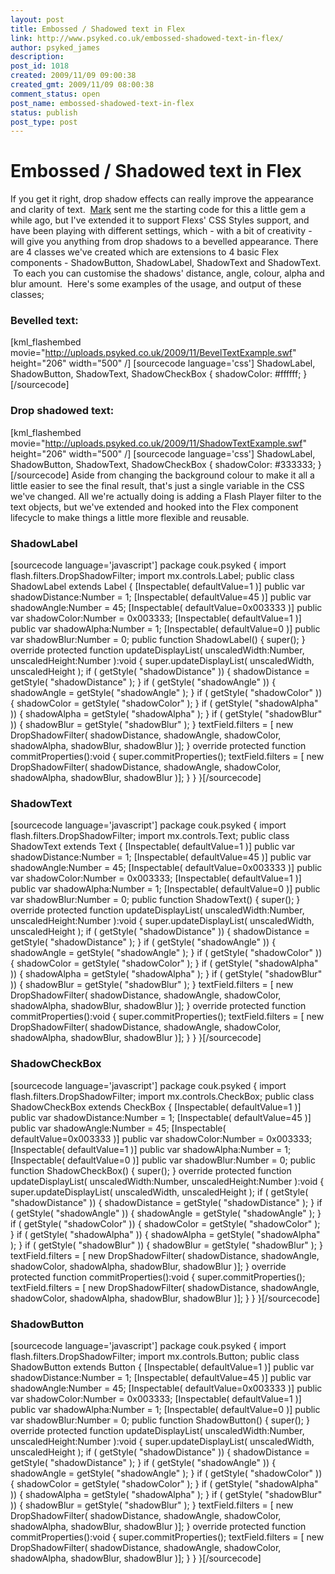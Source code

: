 ```yaml
---
layout: post
title: Embossed / Shadowed text in Flex
link: http://www.psyked.co.uk/embossed-shadowed-text-in-flex/
author: psyked_james
description: 
post_id: 1018
created: 2009/11/09 09:00:38
created_gmt: 2009/11/09 08:00:38
comment_status: open
post_name: embossed-shadowed-text-in-flex
status: publish
post_type: post
---
```


# Embossed / Shadowed text in Flex

If you get it right, drop shadow effects can really improve the appearance and clarity of text.  [Mark](http://markstar.co.uk/blog/) sent me the starting code for this a little gem a while ago, but I've extended it to support Flexs' CSS Styles support, and have been playing with different settings, which - with a bit of creativity - will give you anything from drop shadows to a bevelled appearance. There are 4 classes we've created which are extensions to 4 basic Flex components - ShadowButton, ShadowLabel, ShadowText and ShadowText.  To each you can customise the shadows' distance, angle, colour, alpha and blur amount.  Here's some examples of the usage, and output of these classes; 

### Bevelled text:

[kml_flashembed movie="http://uploads.psyked.co.uk/2009/11/BevelTextExample.swf" height="206" width="500" /] [sourcecode language='css'] ShadowLabel, ShadowButton, ShadowText, ShadowCheckBox { shadowColor: #ffffff; } [/sourcecode] 

### Drop shadowed text:

[kml_flashembed movie="http://uploads.psyked.co.uk/2009/11/ShadowTextExample.swf" height="206" width="500" /] [sourcecode language='css'] ShadowLabel, ShadowButton, ShadowText, ShadowCheckBox { shadowColor: #333333; } [/sourcecode] Aside from changing the background colour to make it all a little easier to see the final result, that's just a single variable in the CSS we've changed. All we're actually doing is adding a Flash Player filter to the text objects, but we've extended and hooked into the Flex component lifecycle to make things a little more flexible and reusable. 

### ShadowLabel

[sourcecode language='javascript'] package couk.psyked { import flash.filters.DropShadowFilter; import mx.controls.Label; public class ShadowLabel extends Label { [Inspectable( defaultValue=1 )] public var shadowDistance:Number = 1; [Inspectable( defaultValue=45 )] public var shadowAngle:Number = 45; [Inspectable( defaultValue=0x003333 )] public var shadowColor:Number = 0x003333; [Inspectable( defaultValue=1 )] public var shadowAlpha:Number = 1; [Inspectable( defaultValue=0 )] public var shadowBlur:Number = 0; public function ShadowLabel() { super(); } override protected function updateDisplayList( unscaledWidth:Number, unscaledHeight:Number ):void { super.updateDisplayList( unscaledWidth, unscaledHeight ); if ( getStyle( "shadowDistance" )) { shadowDistance = getStyle( "shadowDistance" ); } if ( getStyle( "shadowAngle" )) { shadowAngle = getStyle( "shadowAngle" ); } if ( getStyle( "shadowColor" )) { shadowColor = getStyle( "shadowColor" ); } if ( getStyle( "shadowAlpha" )) { shadowAlpha = getStyle( "shadowAlpha" ); } if ( getStyle( "shadowBlur" )) { shadowBlur = getStyle( "shadowBlur" ); } textField.filters = [ new DropShadowFilter( shadowDistance, shadowAngle, shadowColor, shadowAlpha, shadowBlur, shadowBlur )]; } override protected function commitProperties():void { super.commitProperties(); textField.filters = [ new DropShadowFilter( shadowDistance, shadowAngle, shadowColor, shadowAlpha, shadowBlur, shadowBlur )]; } } }[/sourcecode] 

### ShadowText

[sourcecode language='javascript'] package couk.psyked { import flash.filters.DropShadowFilter; import mx.controls.Text; public class ShadowText extends Text { [Inspectable( defaultValue=1 )] public var shadowDistance:Number = 1; [Inspectable( defaultValue=45 )] public var shadowAngle:Number = 45; [Inspectable( defaultValue=0x003333 )] public var shadowColor:Number = 0x003333; [Inspectable( defaultValue=1 )] public var shadowAlpha:Number = 1; [Inspectable( defaultValue=0 )] public var shadowBlur:Number = 0; public function ShadowText() { super(); } override protected function updateDisplayList( unscaledWidth:Number, unscaledHeight:Number ):void { super.updateDisplayList( unscaledWidth, unscaledHeight ); if ( getStyle( "shadowDistance" )) { shadowDistance = getStyle( "shadowDistance" ); } if ( getStyle( "shadowAngle" )) { shadowAngle = getStyle( "shadowAngle" ); } if ( getStyle( "shadowColor" )) { shadowColor = getStyle( "shadowColor" ); } if ( getStyle( "shadowAlpha" )) { shadowAlpha = getStyle( "shadowAlpha" ); } if ( getStyle( "shadowBlur" )) { shadowBlur = getStyle( "shadowBlur" ); } textField.filters = [ new DropShadowFilter( shadowDistance, shadowAngle, shadowColor, shadowAlpha, shadowBlur, shadowBlur )]; } override protected function commitProperties():void { super.commitProperties(); textField.filters = [ new DropShadowFilter( shadowDistance, shadowAngle, shadowColor, shadowAlpha, shadowBlur, shadowBlur )]; } } }[/sourcecode] 

### ShadowCheckBox

[sourcecode language='javascript'] package couk.psyked { import flash.filters.DropShadowFilter; import mx.controls.CheckBox; public class ShadowCheckBox extends CheckBox { [Inspectable( defaultValue=1 )] public var shadowDistance:Number = 1; [Inspectable( defaultValue=45 )] public var shadowAngle:Number = 45; [Inspectable( defaultValue=0x003333 )] public var shadowColor:Number = 0x003333; [Inspectable( defaultValue=1 )] public var shadowAlpha:Number = 1; [Inspectable( defaultValue=0 )] public var shadowBlur:Number = 0; public function ShadowCheckBox() { super(); } override protected function updateDisplayList( unscaledWidth:Number, unscaledHeight:Number ):void { super.updateDisplayList( unscaledWidth, unscaledHeight ); if ( getStyle( "shadowDistance" )) { shadowDistance = getStyle( "shadowDistance" ); } if ( getStyle( "shadowAngle" )) { shadowAngle = getStyle( "shadowAngle" ); } if ( getStyle( "shadowColor" )) { shadowColor = getStyle( "shadowColor" ); } if ( getStyle( "shadowAlpha" )) { shadowAlpha = getStyle( "shadowAlpha" ); } if ( getStyle( "shadowBlur" )) { shadowBlur = getStyle( "shadowBlur" ); } textField.filters = [ new DropShadowFilter( shadowDistance, shadowAngle, shadowColor, shadowAlpha, shadowBlur, shadowBlur )]; } override protected function commitProperties():void { super.commitProperties(); textField.filters = [ new DropShadowFilter( shadowDistance, shadowAngle, shadowColor, shadowAlpha, shadowBlur, shadowBlur )]; } } }[/sourcecode] 

### ShadowButton

[sourcecode language='javascript'] package couk.psyked { import flash.filters.DropShadowFilter; import mx.controls.Button; public class ShadowButton extends Button { [Inspectable( defaultValue=1 )] public var shadowDistance:Number = 1; [Inspectable( defaultValue=45 )] public var shadowAngle:Number = 45; [Inspectable( defaultValue=0x003333 )] public var shadowColor:Number = 0x003333; [Inspectable( defaultValue=1 )] public var shadowAlpha:Number = 1; [Inspectable( defaultValue=0 )] public var shadowBlur:Number = 0; public function ShadowButton() { super(); } override protected function updateDisplayList( unscaledWidth:Number, unscaledHeight:Number ):void { super.updateDisplayList( unscaledWidth, unscaledHeight ); if ( getStyle( "shadowDistance" )) { shadowDistance = getStyle( "shadowDistance" ); } if ( getStyle( "shadowAngle" )) { shadowAngle = getStyle( "shadowAngle" ); } if ( getStyle( "shadowColor" )) { shadowColor = getStyle( "shadowColor" ); } if ( getStyle( "shadowAlpha" )) { shadowAlpha = getStyle( "shadowAlpha" ); } if ( getStyle( "shadowBlur" )) { shadowBlur = getStyle( "shadowBlur" ); } textField.filters = [ new DropShadowFilter( shadowDistance, shadowAngle, shadowColor, shadowAlpha, shadowBlur, shadowBlur )]; } override protected function commitProperties():void { super.commitProperties(); textField.filters = [ new DropShadowFilter( shadowDistance, shadowAngle, shadowColor, shadowAlpha, shadowBlur, shadowBlur )]; } } }[/sourcecode]
